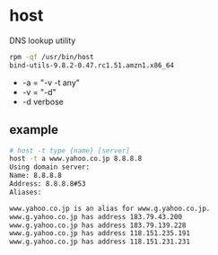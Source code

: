 # host

DNS lookup utility

```bash
rpm -qf /usr/bin/host
bind-utils-9.8.2-0.47.rc1.51.amzn1.x86_64
```
* -a = "-v -t any"
* -v = "-d"
* -d verbose

## example

```bash
# host -t type {name} [server]
host -t a www.yahoo.co.jp 8.8.8.8
Using domain server:
Name: 8.8.8.8
Address: 8.8.8.8#53
Aliases:

www.yahoo.co.jp is an alias for www.g.yahoo.co.jp.
www.g.yahoo.co.jp has address 183.79.43.200
www.g.yahoo.co.jp has address 183.79.139.228
www.g.yahoo.co.jp has address 118.151.235.191
www.g.yahoo.co.jp has address 118.151.231.231
```
